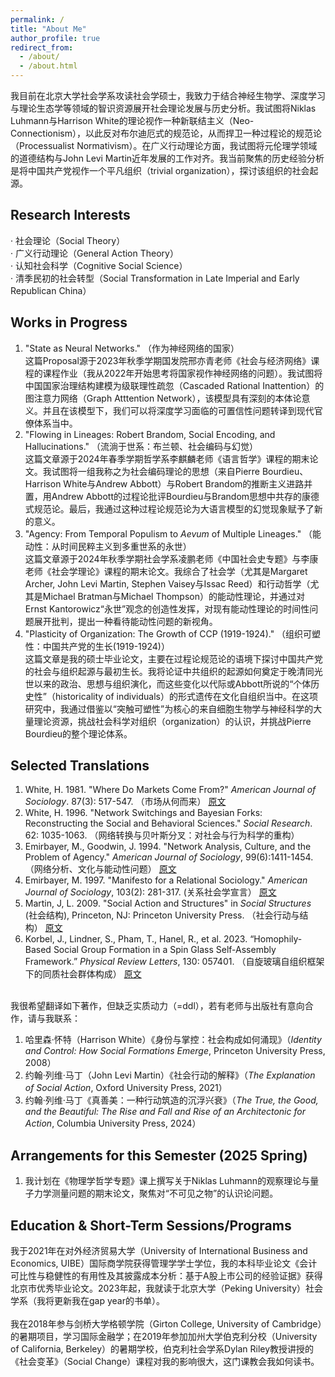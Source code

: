 ```yaml
---
permalink: /
title: "About Me"
author_profile: true
redirect_from: 
  - /about/
  - /about.html
---
```


我目前在北京大学社会学系攻读社会学硕士，我致力于结合神经生物学、深度学习与理论生态学等领域的智识资源展开社会理论发展与历史分析。我试图将Niklas Luhmann与Harrison White的理论视作一种新联结主义（Neo-Connectionism），以此反对布尔迪厄式的规范论，从而捍卫一种过程论的规范论（Processualist Normativism）。在广义行动理论方面，我试图将元伦理学领域的道德结构与John Levi Martin近年发展的工作对齐。我当前聚焦的历史经验分析是将中国共产党视作一个平凡组织（trivial organization），探讨该组织的社会起源。

Research Interests
------
· 社会理论（Social Theory） <br>
· 广义行动理论（General Action Theory） <br>
· 认知社会科学（Cognitive Social Science） <br>
· 清季民初的社会转型（Social Transformation in Late Imperial and Early Republican China）

Works in Progress
------
1. "State as Neural Networks." （作为神经网络的国家） <br>
这篇Proposal源于2023年秋季学期国发院邢亦青老师《社会与经济网络》课程的课程作业（我从2022年开始思考将国家视作神经网络的问题）。我试图将中国国家治理结构建模为级联理性疏忽（Cascaded Rational Inattention）的图注意力网络（Graph Atttention Network），该模型具有深刻的本体论意义。并且在该模型下，我们可以将深度学习面临的可置信性问题转译到现代官僚体系当中。
2. "Flowing in Lineages: Robert Brandom, Social Encoding, and Hallucinations." （流淌于世系：布兰顿、社会编码与幻觉） <br>
这篇文章源于2024年春季学期哲学系李麒麟老师《语言哲学》课程的期末论文。我试图将一组我称之为社会编码理论的思想（来自Pierre Bourdieu、Harrison White与Andrew Abbott）与Robert Brandom的推断主义进路并置，用Andrew Abbott的过程论批评Bourdieu与Brandom思想中共存的康德式规范论。最后，我通过这种过程论规范论为大语言模型的幻觉现象赋予了新的意义。
3. "Agency: From Temporal Populism to _Aevum_ of Multiple Lineages." （能动性：从时间民粹主义到多重世系的永世）  <br>
这篇文章源于2024年秋季学期社会学系凌鹏老师《中国社会史专题》与李康老师《社会学理论》课程的期末论文。我综合了社会学（尤其是Margaret Archer, John Levi Martin, Stephen Vaisey与Issac Reed）和行动哲学（尤其是Michael Bratman与Michael Thompson）的能动性理论，并通过对Ernst Kantorowicz“永世”观念的创造性发挥，对现有能动性理论的时间性问题展开批判，提出一种看待能动性问题的新视角。
4. "Plasticity of Organization: The Growth of CCP (1919-1924)." （组织可塑性：中国共产党的生长(1919-1924)） <br>
这篇文章是我的硕士毕业论文，主要在过程论规范论的语境下探讨中国共产党的社会与组织起源与最初生长。我将论证中共组织的起源如何奠定于晚清同光世以来的政治、思想与组织演化，而这些变化以代际或Abbott所说的“个体历史性”（historicality of individuals）的形式遗传在文化自组织当中。在这项研究中，我通过借鉴以“突触可塑性”为核心的来自细胞生物学与神经科学的大量理论资源，挑战社会科学对组织（organization）的认识，并挑战Pierre Bourdieu的整个理论体系。

Selected Translations
------
1. White, H. 1981. "Where Do Markets Come From?" _American Journal of Sociology_. 87(3): 517-547. （市场从何而来） [原文](https://mp.weixin.qq.com/s/ojxeZ3CHAl20aRyZvDkmiw)
2. White, H. 1996. "Network Switchings and Bayesian Forks: Reconstructing the Social and Behavioral Sciences." _Social Research_. 62: 1035-1063. （网络转换与贝叶斯分叉：对社会与行为科学的重构）
3. Emirbayer, M., Goodwin, J. 1994. "Network Analysis, Culture, and the Problem of Agency." _American Journal of Sociology_, 99(6):1411-1454. （网络分析、文化与能动性问题） [原文](https://mp.weixin.qq.com/s/CZUJhwQIQiy0f9-Zw-tw2g)
4. Emirbayer, M. 1997. "Manifesto for a Relational Sociology." _American Journal of Sociology_, 103(2): 281-317. (关系社会学宣言） [原文](https://mp.weixin.qq.com/s/a3jDPRIE8-Guiyh6idL37Q)
5. Martin, J, L. 2009. "Social Action and Structures" in _Social Structures_ (社会结构), Princeton, NJ: Princeton University Press. （社会行动与结构） [原文](https://mp.weixin.qq.com/s/rgspB6g1Y_8rrg2A_z5APw)
6. Korbel, J., Lindner, S., Pham, T., Hanel, R., et al. 2023. “Homophily-Based Social Group Formation in a Spin Glass Self-Assembly Framework.” _Physical Review Letters_, 130:  057401. （自旋玻璃自组织框架下的同质社会群体构成） [原文](https://mp.weixin.qq.com/s/vmCaPcEG8tNJb0PBnzREpA) <br><br>

我很希望翻译如下著作，但缺乏实质动力（=ddl），若有老师与出版社有意向合作，请与我联系：
1. 哈里森·怀特（Harrison White）《身份与掌控：社会构成如何涌现》（_Identity and Control: How Social Formations Emerge_, Princeton University Press, 2008）
2. 约翰·列维·马丁（John Levi Martin）《社会行动的解释》（_The Explanation of Social Action_, Oxford University Press, 2021）
3. 约翰·列维·马丁《真善美：一种行动筑造的沉浮兴衰》（_The True, the Good, and the Beautiful: The Rise and Fall and Rise of an Architectonic for Action_, Columbia University Press, 2024）

Arrangements for this Semester (2025 Spring)
------
1. 我计划在《物理学哲学专题》课上撰写关于Niklas Luhmann的观察理论与量子力学测量问题的期末论文，聚焦对“不可见之物”的认识论问题。

Education & Short-Term Sessions/Programs
------
我于2021年在对外经济贸易大学（University of International Business and Economics, UIBE）国际商学院获得管理学学士学位，我的本科毕业论文《会计可比性与稳健性的有用性及其披露成本分析：基于A股上市公司的经验证据》获得北京市优秀毕业论文。2023年起，我就读于北京大学（Peking University）社会学系（我将更新我在gap year的书单）。 <br> <br>
我在2018年参与剑桥大学格顿学院（Girton College, University of Cambridge）的暑期项目，学习国际金融学；在2019年参加加州大学伯克利分校（University of California, Berkeley）的暑期学校，伯克利社会学系Dylan Riley教授讲授的《社会变革》（Social Change）课程对我的影响很大，这门课教会我如何读书。

